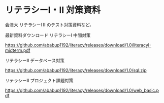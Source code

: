 # リテラシーI・II 対策資料
会津大 リテラシーI II のテスト対策資料など。

最新資料ダウンロード
リテラシーI 中間対策 
  
  https://github.com/ababup1192/literacy/releases/download/1.0/literacyI-midterm.pdf

リテラシーII データベース対策
  
  https://github.com/ababup1192/literacy/releases/download/1.0/sql.zip

リテラシーII プロジェクト課題対策
  
  https://github.com/ababup1192/literacy/releases/download/1.0/web_basic.pdf
  
